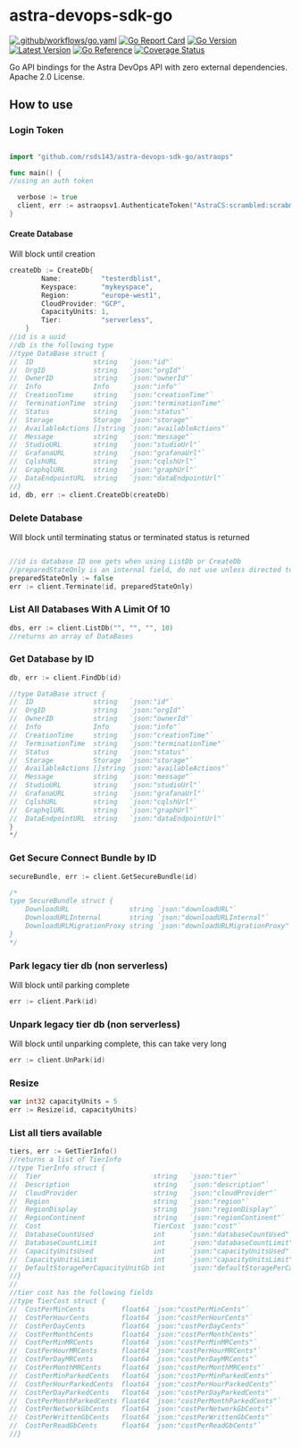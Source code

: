 # astra-devops-sdk-go

[![.github/workflows/go.yaml](https://github.com/rsds143/astra-devops-sdk-go/actions/workflows/go.yaml/badge.svg)](https://github.com/rsds143/astra-devops-sdk-go/actions/workflows/go.yaml)
[![Go Report Card](https://goreportcard.com/badge/github.com/rsds143/astra-devops-sdk-go)](https://goreportcard.com/report/github.com/rsds143/astra-devops-sdk-go)
[![Go Version](https://img.shields.io/github/go-mod/go-version/rsds143/astra-devops-sdk-go)](https://img.shields.io/github/go-mod/go-version/rsds143/astra-devops-sdk-go)
[![Latest Version](https://img.shields.io/github/v/tag/rsds143/astra-devops-sdk-go)](https://github.com/rsds143/astra-devops-sdk-go/tags)
[![Go Reference](https://pkg.go.dev/badge/github.com/rsds143/astra-devops-sdk-go.svg)](https://pkg.go.dev/github.com/rsds143/astra-devops-sdk-go)
[![Coverage Status](https://coveralls.io/repos/github/rsds143/astra-devops-sdk-go/badge.svg?branch=main)](https://coveralls.io/github/rsds143/astra-devops-sdk-go?branch=main)

Go API bindings for the Astra DevOps API with zero external dependencies. Apache 2.0 License.

## How to use

### Login Token

```go

import "github.com/rsds143/astra-devops-sdk-go/astraops"

func main() {
//using an auth token

  verbose := true
  client, err := astraopsv1.AuthenticateToken("AstraCS:scrambled:scrabmled", verbose)
}
```

#### Create Database

Will block until creation

```go
createDb := CreateDb{
		Name:          "testerdblist",
		Keyspace:      "mykeyspace",
		Region:        "europe-west1",
		CloudProvider: "GCP",
		CapacityUnits: 1,
		Tier:          "serverless",
	}
//id is a uuid
//db is the following type
//type DataBase struct {
//	ID               string   `json:"id"`
//	OrgID            string   `json:"orgId"`
//	OwnerID          string   `json:"ownerId"`
//	Info             Info     `json:"info"`
//	CreationTime     string   `json:"creationTime"`
//	TerminationTime  string   `json:"terminationTime"`
//	Status           string   `json:"status"`
//	Storage          Storage  `json:"storage"`
//	AvailableActions []string `json:"availableActions"`
//	Message          string   `json:"message"`
//	StudioURL        string   `json:"studioUrl"`
//	GrafanaURL       string   `json:"grafanaUrl"`
//	CqlshURL         string   `json:"cqlshUrl"`
//	GraphqlURL       string   `json:"graphUrl"`
//	DataEndpointURL  string   `json:"dataEndpointUrl"`
//}
id, db, err := client.CreateDb(createDb)
```

### Delete Database

Will block until terminating status or terminated status is returned

```go

//id is database ID one gets when using ListDb or CreateDb
//preparedStateOnly is an internal field, do not use unless directed to by support
preparedStateOnly := false
err := client.Terminate(id, preparedStateOnly)
```

### List All Databases With A Limit Of 10

```go
dbs, err := client.ListDb("", "", "", 10)
//returns an array of DataBases
```

### Get Database by ID

```go
db, err := client.FindDb(id)

//type DataBase struct {
//	ID               string   `json:"id"`
//	OrgID            string   `json:"orgId"`
//	OwnerID          string   `json:"ownerId"`
//	Info             Info     `json:"info"`
//	CreationTime     string   `json:"creationTime"`
//	TerminationTime  string   `json:"terminationTime"`
//	Status           string   `json:"status"`
//	Storage          Storage  `json:"storage"`
//	AvailableActions []string `json:"availableActions"`
//	Message          string   `json:"message"`
//	StudioURL        string   `json:"studioUrl"`
//	GrafanaURL       string   `json:"grafanaUrl"`
//	CqlshURL         string   `json:"cqlshUrl"`
//	GraphqlURL       string   `json:"graphUrl"`
//	DataEndpointURL  string   `json:"dataEndpointUrl"`
}
*/
```

### Get Secure Connect Bundle by ID

```go
secureBundle, err := client.GetSecureBundle(id)

/*
type SecureBundle struct {
	DownloadURL               string `json:"downloadURL"`
	DownloadURLInternal       string `json:"downloadURLInternal"`
	DownloadURLMigrationProxy string `json:"downloadURLMigrationProxy"`
}
*/
```

### Park legacy tier db (non serverless)

Will block until parking complete

```go
err := client.Park(id)
```

### Unpark legacy tier db (non serverless)

Will block until unparking complete, this can take very long

```go
err := client.UnPark(id)
```

### Resize 

```go
var int32 capacityUnits = 5
err := Resize(id, capacityUnits)
```

### List all tiers available

```go
tiers, err := GetTierInfo()
//returns a list of TierInfo
//type TierInfo struct {
//	Tier                            string   `json:"tier"`
//	Description                     string   `json:"description"`
//	CloudProvider                   string   `json:"cloudProvider"`
//	Region                          string   `json:"region"`
//	RegionDisplay                   string   `json:"regionDisplay"`
//	RegionContinent                 string   `json:"regionContinent"`
//	Cost                            TierCost `json:"cost"`
//	DatabaseCountUsed               int      `json:"databaseCountUsed"`
//	DatabaseCountLimit              int      `json:"databaseCountLimit"`
//	CapacityUnitsUsed               int      `json:"capacityUnitsUsed"`
//	CapacityUnitsLimit              int      `json:"capacityUnitsLimit"`
//	DefaultStoragePerCapacityUnitGb int      `json:"defaultStoragePerCapacityUnitGb"`
//}
//
//tier cost has the following fields 
//type TierCost struct {
//	CostPerMinCents         float64 `json:"costPerMinCents"`
//	CostPerHourCents        float64 `json:"costPerHourCents"`
//	CostPerDayCents         float64 `json:"costPerDayCents"`
//	CostPerMonthCents       float64 `json:"costPerMonthCents"`
//	CostPerMinMRCents       float64 `json:"costPerMinMRCents"`
//	CostPerHourMRCents      float64 `json:"costPerHourMRCents"`
//	CostPerDayMRCents       float64 `json:"costPerDayMRCents"`
//	CostPerMonthMRCents     float64 `json:"costPerMonthMRCents"`
//	CostPerMinParkedCents   float64 `json:"costPerMinParkedCents"`
//	CostPerHourParkedCents  float64 `json:"costPerHourParkedCents"`
//	CostPerDayParkedCents   float64 `json:"costPerDayParkedCents"`
//	CostPerMonthParkedCents float64 `json:"costPerMonthParkedCents"`
//	CostPerNetworkGbCents   float64 `json:"costPerNetworkGbCents"`
//	CostPerWrittenGbCents   float64 `json:"costPerWrittenGbCents"`
//	CostPerReadGbCents      float64 `json:"costPerReadGbCents"`
//}
```




